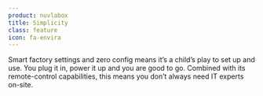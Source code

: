```yaml
---
product: nuvlabox
title: Simplicity
class: feature
icon: fa-envira
---
```


Smart factory settings and zero config means it’s a child’s play to set up and use. You plug it in, power it up and you are good to go. Combined with its remote-control capabilities, this means you don’t always need IT experts on-site.
